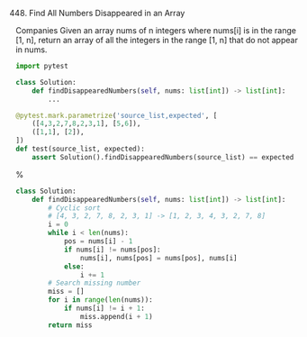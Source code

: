 <!--
The MIT License (MIT)

Copyright (c) 2023-2025 Almaz Ilaletdinov <a.ilaletdinov@yandex.ru>

Permission is hereby granted, free of charge, to any person obtaining a copy
of this software and associated documentation files (the "Software"), to deal
in the Software without restriction, including without limitation the rights
to use, copy, modify, merge, publish, distribute, sublicense, and/or sell
copies of the Software, and to permit persons to whom the Software is
furnished to do so, subject to the following conditions:

The above copyright notice and this permission notice shall be included in all
copies or substantial portions of the Software.

THE SOFTWARE IS PROVIDED "AS IS", WITHOUT WARRANTY OF ANY KIND,
EXPRESS OR IMPLIED, INCLUDING BUT NOT LIMITED TO THE WARRANTIES OF
MERCHANTABILITY, FITNESS FOR A PARTICULAR PURPOSE AND NONINFRINGEMENT.
IN NO EVENT SHALL THE AUTHORS OR COPYRIGHT HOLDERS BE LIABLE FOR ANY CLAIM,
DAMAGES OR OTHER LIABILITY, WHETHER IN AN ACTION OF CONTRACT, TORT OR
OTHERWISE, ARISING FROM, OUT OF OR IN CONNECTION WITH THE SOFTWARE OR THE USE
OR OTHER DEALINGS IN THE SOFTWARE.
-->
448. Find All Numbers Disappeared in an Array

Companies
Given an array nums of n integers where nums[i] is in the range [1, n], return an array of all the integers in the range [1, n] that do not appear in nums.

```python
import pytest

class Solution:
    def findDisappearedNumbers(self, nums: list[int]) -> list[int]:
        ...

@pytest.mark.parametrize('source_list,expected', [
    ([4,3,2,7,8,2,3,1], [5,6]),
    ([1,1], [2]),
])
def test(source_list, expected):
    assert Solution().findDisappearedNumbers(source_list) == expected
```

%

```python
class Solution:
    def findDisappearedNumbers(self, nums: list[int]) -> list[int]:
        # Cyclic sort
        # [4, 3, 2, 7, 8, 2, 3, 1] -> [1, 2, 3, 4, 3, 2, 7, 8]
        i = 0
        while i < len(nums):
            pos = nums[i] - 1
            if nums[i] != nums[pos]:
                nums[i], nums[pos] = nums[pos], nums[i]
            else:
                i += 1
        # Search missing number
        miss = []
        for i in range(len(nums)):
            if nums[i] != i + 1:
                miss.append(i + 1)
        return miss
```